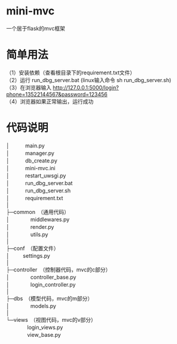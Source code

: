 # mini-mvc
一个居于flask的mvc框架

# 简单用法
（1）安装依赖（查看根目录下的requirement.txt文件）  
（2）运行 run_dbg_server.bat (linux输入命令 sh run_dbg_server.sh)  
（3）在浏览器输入 http://127.0.0.1:5000/login?phone=13522144567&password=123456  
（4）浏览器如果正常输出，运行成功 

# 代码说明
│　　　main.py  
│　　　manager.py  
│　　　db_create.py  
│　　　mini-mvc.ini  
│　　　restart_uwsgi.py  
│　　　run_dbg_server.bat  
│　　　run_dbg_server.sh  
│　　　requirement.txt  
│  
├─common　（通用代码）  
│　　　　middlewares.py  
│　　　　render.py  
│　　　　utils.py  
│      
├─conf　（配置文件）  
│   　　   settings.py  
│  
├─controller　（控制器代码，mvc的c部分）  
│　　　　controller_base.py  
│　　　　login_controller.py  
│  
├─dbs　（模型代码，mvc的m部分）  
│　　　　models.py  
│     
└─views　（视图代码，mvc的v部分）  
　　　　login_views.py  
　　　　view_base.py  
        
